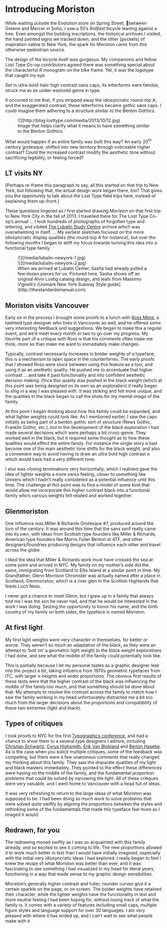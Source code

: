# Introducing Moriston

While waiting outside the Evolution store on Spring Street, between Greene and Mercer in Soho, I saw a 50’s _Rollfast_ bicycle leaning against a tree. Even amongst the building inscriptions, the historical archives I visited, the hand painted signs we tracked down, and the other [pockets] of inspiration native to New York, the spark for Moriston came from this otherwise pedestrian source.

The design of the bicycle itself was gorgeous. My companions and fellow Lost Type Co-op contributors agreed there was something special about the characterful _R_ monogram on the bike frame. Yet, it was the logotype that caught my eye.

Set in ultra-bold italic high contrast sans caps, its letterforms were familiar, struck me as an under-explored genre in type.

It occurred to me that, if you stripped away the idiosyncratic round-top _A_, and the exaggerated contrast, these letterforms became gothic sans caps. I could imagine them adhering to a structure similar to the Benton Gothics.

<figure>
![](http://blog.losttype.com/media/2013/10/12.jpg)
<figcaption>Image that helps clarify what it means to have something similar to the Benton Gothics.</figcaption>
</figure>

What would happen if an entire family was built this way? An early 20<sup>th</sup> century grotesque, shifted into new territory through noticeable higher contrast? Could the increased contrast modify the aesthetic tone without sacrificing legibility, or feeling forced?

## LT visits NY

[Perhaps re-frame this paragraph to say, all this started on that trip to New York, but following that, the actual design work began there, too? That gives you the opportunity to talk about the Lost Type field trips here, instead of explaining them up-front.]

These questions lingered as I first started drawing Moriston on that first trip to New York City in the fall of 2013. I travelled there for The Lost Type Co-op’s annual … I took hundreds of photographs of forgotten type and lettering, and visited [The Lubalin Study Centre](http://lubalincenter.cooper.edu/) archive which was overwhelming in itself. … My earliest sketches focused on the more idiosyncratic display qualities (the round-top A for instance), but over the following months I began to shift my focus towards turning this idea into a functional type family.

<figure>
<div class="mw-50">
![](/media/lubalin-newyork-1.jpg)
</div>
<div class="mw-50">
![](/media/lubalin-newyork-2.jpg)
</div>
<figcaption>When we arrived at Lubalin Center, Sasha had already pulled a few dozen pieces for us. Pictured here, Sasha shows off an original Alvin Lustig catalog design, and leafs from Massimo Vignelli’s [Unimark New York Subway Style guide](http://thestandardsmanual.com).</figcaption>
</figure>

## Moriston visits Vancouver

Early on in the process I brought some proofs to a lunch with [Ross Milne](https://twitter.com/sincerelyross), a talented type designer who lives in Vancouver as well, and he offered some very interesting feedback and suggestions. We began to make this a regular event, and we’d meet every month or two to go over my progress. My favorite part of a critique with Ross is that his comments often make me think, more so than make me want to immediately make changes.

Typically, contrast necessarily increases in bolder weights of a typeface; this is a mechanism to open space in the counterforms.  The early proofs that I showed Ross were stuck between using this feature as a tool, and using it as an aesthetic quality. He pushed me to accentuate that higher contrast … and take it past functionality and into confident aesthetic decision making. Once this quality was pushed in the black weight (which at this point was being designed on its own as an exploration) it really began to sing in a way I was pleased with. It was striking and felt more unique, and the qualities in the black began to call the shots for my mental image of the family.

<!--
<figure>
![](http://kennethormandy.com/media/riley-cran-moriston-interpolation-test.png)
<figcaption><p>Here, Riley Cran is working on the extremes of a typeface: the boldest weight and the lightest weight are original master. This allows the in-between weights to be mathematically generated using interpolation.</p>
<p>Interpolation is commonly used by type designers both as a sketching technique, and for generating the final weights of a typeface.</p>
<footer>Riley Cran, <cite>Moriston interpolation tests</cite>, 2015.</footer></figcaption>
</figure>
-->
At this point I began thinking about how this family could be expanded, and what lighter weights could look like. As I mentioned earlier, I saw the caps initially as being part of a benton gothic sort of structure (News Gothic, Franklin Gothic, etc.), but in the development of the black exploration I had made several decisions which were perhaps a bit cross-genre. They worked well in the black, but it required some thought as to how these qualities would effect the entire family. For instance the single story <em>a</em> had become one of the main aesthetic tone shifts for the black weight, and also a convenient way to avoid having to draw an ultra bold high contrast <em>a</em> which would have had a very different tone.

I also was closing terminations very horizontally, which I realized gave the idea of lighter weights a more swiss feeling, closer to something like Univers which I hadn’t really considered as a potential influence until this time. The challenge at this point was to find a model of some kind that would allow me incorporate this higher contrast black into a functional family who’s various weights felt related and worked together.

## Glenmoriston

One influence was Miller & Richards Grotesque #7, produced around the turn of the century. It was around this time that the sans serif really came into its own, with ideas from Scottish type founders like Miller & Richards, American type founders like Morris Fuller Benton at ATF, and other designers/foundries producing designs that influence each other and travel across the globe.

I liked the idea that Miller & Richards work must have crossed the sea at some point and arrived in NYC. My family on my mother’s side did the same, immigrating from Scotland to Ellis Island at a similar point in time. My Grandfather, Glenn Morrison Chronister was actually named after a place in Scotland, Glenmoriston, which is a river glen in the Scottish Highlands that feeds Loch Ness.

I never got a chance to meet Glenn, but I grew up in a family that always told me I was the son he never had, and that he would be interested in the work I was doing. Seizing the opportunity to honor his name, and the birth country of my family on both sides, the typeface is named Moriston.

## At first light

My first light weights were very character in themselves, for better or worse. They weren’t so much an adaptation of the black, as they were an attempt to ‘bolt on’ a geometric light weight to the black weight explorations I had done, and see what the middle of the family could potentially look like.

This is partially because I let my personal tastes as a graphic designer leak into the project a bit, taking influence from 1970s geometric typefaces from ITC, with larger x-heights and wider proportions. The obvious first results of these tests were that the higher contrast of the black was influencing the middle of the family too much, and that something should be done about that. My attempts to resolve the contrast across the family to match how I saw the family working in my head unfortunately distracted me a bit too much from the larger decisions about the proportions and compatibility of these two extremes (light and black).

## Types of critiques

I took proofs to NYC for the first [Typographics conference](http://typographics.com), and had a chance to show them to a several type designers I admire, including [Christian Schwartz](http://commercialtype.com), [Cyrus Highsmith](http://www.fontbureau.com/people/CyrusHighsmith/), [Erik Van Blokland](http://letterror.com) and [Berton Hasebe](http://www.bertonhasebe.com). As is the case when you solicit multiple critiques, some of the feedback was competing, but there were a few unanimous comments that really changed my thinking about this family. They saw the disparate qualities of my light and black masters immediately. They pointed to the effect these differences were having on the middle of the family, and the fundamental proportion problems that could be solved by narrowing the light. All of these critiques were very valuable, and I went home to Vancouver with a head full of ideas.

It was very refreshing to return to the large ideas of what Moriston was supposed to be. I had been doing so much work to solve problems that were solved quite swiftly by aligning the proportions between the styles and rethinking some of the fundamentals that made this typeface feel more as I imaged it would.

## Redrawn, for you

The redrawing moved swiftly as I was so acquainted with this family already, and so excited to see it coming to life. The new proportions allowed it to work much better in text than I would have initially imagined, especially with the initial very idiosyncratic ideas I had explored. I really began to feel I knew the recipe of what Moriston was better than ever, and it was fascinating to see something I had visualized in my head for literal years, functioning in a way that made sense to my graphic design sensibilities.

Moriston’s generally higher contrast and fuller, rounder curves give it a certain sparkle on the page, or on screen. The bolder weights have retained their character, while the lighter weights have the functionality in text and more neutral feeling I had been hoping for, without losing track of what the family is. It comes with a variety of features including small caps, multiple figure styles and language support for over 30 languages. I am very pleased with where it has ended up, and I can’t wait to see what people make with it
